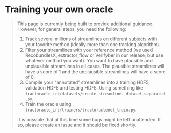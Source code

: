 # Training your own oracle

> This page is currently being built to provide additional guidance. However, for general steps, you need the following:  
> 1. Track several millions of streamlines on different subjects with your favorite method (ideally more than one tracking algorithm).
> 2. Filter your streamlines with your reference method (we used RecobundlesX, extractor_flow or Verifyber in our release, but use whatever method you want). You want to have plausible and unplausible streamlines in all cases. The plausible streamlines will have a score of 1 and the unplausible streamlines will have a score of 0.
> 3. Compile your "annotated" streamlines into a training HDF5, validation HDF5 and testing HDF5. Using something like `tractoracle_irt/datasets/create_streamlines_dataset_separated.py`.
> 4. Train the oracle using `tractoracle_irt/trainers/tractoraclenet_train.py`.
>
> It is possible that at this time some bugs might be left unattended. If so, please create an issue and it should be fixed shortly.